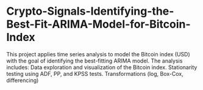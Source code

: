 # Crypto-Signals-Identifying-the-Best-Fit-ARIMA-Model-for-Bitcoin-Index
This project applies time series analysis to model the Bitcoin index (USD) with the goal of identifying the best-fitting ARIMA model. The analysis includes:  Data exploration and visualization of the Bitcoin index.  Stationarity testing using ADF, PP, and KPSS tests.  Transformations (log, Box-Cox, differencing)
